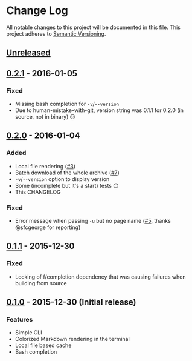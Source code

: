 # Change Log
All notable changes to this project will be documented in this file.
This project adheres to [Semantic Versioning](http://semver.org/).

## [Unreleased](https://github.com/porras/tlcr/compare/0.2.1...HEAD)

## [0.2.1](https://github.com/porras/tlcr/compare/0.2.0...0.2.1) - 2016-01-05
### Fixed
- Missing bash completion for `-v`/`--version`
- Due to human-mistake-with-git, version string was 0.1.1 for 0.2.0 (in source, not in binary) 😔

## [0.2.0](https://github.com/porras/tlcr/compare/0.1.1...0.2.0) - 2016-01-04
### Added
- Local file rendering ([#3](https://github.com/porras/tlcr/pull/3))
- Batch download of the whole archive ([#7](https://github.com/porras/tlcr/pull/7))
- `-v`/`--version` option to display version
- Some (incomplete but it's a start) tests 😊
- This CHANGELOG

### Fixed
- Error message when passing `-u` but no page name ([#5](https://github.com/porras/tlcr/pull/5), thanks @sfcgeorge for reporting)

## [0.1.1](https://github.com/porras/tlcr/compare/0.1.0...0.1.1) - 2015-12-30
### Fixed
- Locking of f/completion dependency that was causing failures when building from source

## [0.1.0](https://github.com/porras/tlcr/tree/0.1.0) - 2015-12-30 (Initial release)
### Features
- Simple CLI
- Colorized Markdown rendering in the terminal
- Local file based cache
- Bash completion
